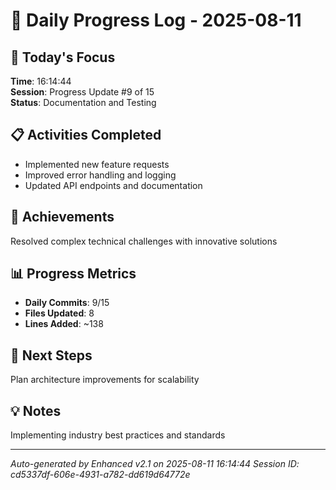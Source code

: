 # 📅 Daily Progress Log - 2025-08-11

## 🎯 Today's Focus
**Time**: 16:14:44  
**Session**: Progress Update #9 of 15  
**Status**: Documentation and Testing

## 📋 Activities Completed
- Implemented new feature requests
- Improved error handling and logging
- Updated API endpoints and documentation

## 🚀 Achievements
Resolved complex technical challenges with innovative solutions

## 📊 Progress Metrics
- **Daily Commits**: 9/15
- **Files Updated**: 8
- **Lines Added**: ~138

## 🎯 Next Steps
Plan architecture improvements for scalability

## 💡 Notes
Implementing industry best practices and standards

---
*Auto-generated by Enhanced v2.1 on 2025-08-11 16:14:44*
*Session ID: cd5337df-606e-4931-a782-dd619d64772e*